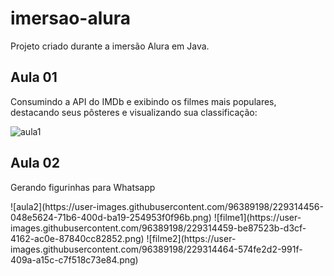# imersao-alura
Projeto criado durante a imersão Alura em Java.
<br>
<h2>Aula 01</h2>

<p>Consumindo a API do IMDb e exibindo os filmes mais populares, destacando seus pôsteres e visualizando sua classificação:</p>

![aula1](https://user-images.githubusercontent.com/96389198/228694459-19628484-c807-41ea-85c8-fce69482ce6c.png)
<br>
<h2>Aula 02</h2>

<p>Gerando figurinhas para Whatsapp</p>
![aula2](https://user-images.githubusercontent.com/96389198/229314456-048e5624-71b6-400d-ba19-254953f0f96b.png)
![filme1](https://user-images.githubusercontent.com/96389198/229314459-be87523b-d3cf-4162-ac0e-87840cc82852.png)
![filme2](https://user-images.githubusercontent.com/96389198/229314464-574fe2d2-991f-409a-a15c-c7f518c73e84.png)
